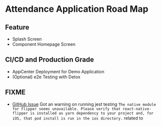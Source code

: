 # Attendance Application Road Map

## Feature

- Splash Screen
- Component Homepage Screen

## CI/CD and Production Grade

- AppCenter Deployment for Demo Application
- (Optional) e2e Testing with Detox

## FIXME

- [GitHub Issue](https://github.com/facebook/flipper/issues/1253) Got an warning on running jest testing `The native module for Flipper seems unavailable. Please verify that react-native-flipper is installed as yarn dependency to your project and, for iOS, that pod install is run in the ios directory.`
  related to
